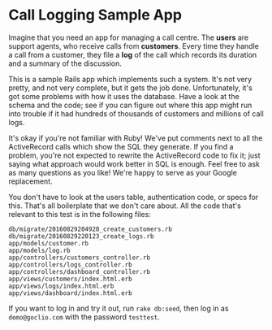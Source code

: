 # Call Logging Sample App

Imagine that you need an app for managing a call centre. The **users** are
support agents, who receive calls from **customers**. Every time they
handle a call from a customer, they file a **log** of the call which
records its duration and a summary of the discussion.

This is a sample Rails app which implements such a system. It's not very
pretty, and not very complete, but it gets the job done. Unfortunately,
it's got some problems with how it uses the database. Have a look at the
schema and the code; see if you can figure out where this app might run
into trouble if it had hundreds of thousands of customers and millions of
call logs.

It's okay if you're not familiar with Ruby! We've put comments next to all
the ActiveRecord calls which show the SQL they generate. If you find a
problem, you're not expected to rewrite the ActiveRecord code to fix it;
just saying what approach would work better in SQL is enough. Feel free to
ask as many questions as you like! We're happy to serve as your Google
replacement.

You don't have to look at the users table, authentication code, or specs
for this. That's all boilerplate that we don't care about. All the code
that's relevant to this test is in the following files:

```
db/migrate/20160829204928_create_customers.rb
db/migrate/20160829220123_create_logs.rb
app/models/customer.rb
app/models/log.rb
app/controllers/customers_controller.rb
app/controllers/logs_controller.rb
app/controllers/dashboard_controller.rb
app/views/customers/index.html.erb
app/views/logs/index.html.erb
app/views/dashboard/index.html.erb
```

If you want to log in and try it out, run `rake db:seed`, then log in as
`demo@goclio.com` with the password `testtest`.
